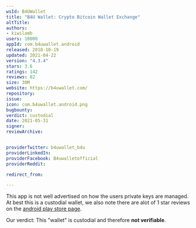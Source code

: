 ```yaml
---
wsId: B4UWallet
title: "B4U Wallet: Crypto Bitcoin Wallet Exchange"
altTitle: 
authors:
- kiwilamb
users: 10000
appId: com.b4uwallet.android
released: 2018-10-19
updated: 2021-04-22
version: "4.3.4"
stars: 3.6
ratings: 142
reviews: 82
size: 30M
website: https://b4uwallet.com/
repository: 
issue: 
icon: com.b4uwallet.android.png
bugbounty: 
verdict: custodial
date: 2021-05-31
signer: 
reviewArchive:


providerTwitter: b4uwallet_b4u
providerLinkedIn: 
providerFacebook: B4uwalletofficial
providerReddit: 

redirect_from:

---
```



This app is not well advertised on how the users private keys are managed.
At best this is a custodial wallet, we also note there are alot of 1 star reviews on the [android play store page](https://play.google.com/store/apps/details?id=com.b4uwallet.android&showAllReviews=true).

Our verdict: This "wallet" is custodial and therefore **not verifiable**.
